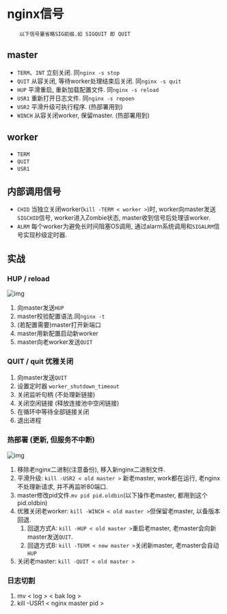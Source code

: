 # nginx信号

        以下信号量省略SIG前缀.如 SIGQUIT 即 QUIT

## master

- `TERM`、`INT` 立刻关闭. 同`nginx -s stop`  
- `QUIT` 从容关闭, 等待worker处理结束后关闭. 同`nginx -s quit`  
- `HUP` 平滑重启, 重新加载配置文件. 同`nginx -s reload`  
- `USR1` 重新打开日志文件. 同`nginx -s repoen`  
- `USR2` 平滑升级可执行程序. (热部署用到)  
- `WINCH` 从容关闭worker, 保留master. (热部署用到)  

## worker

- `TERM`  
- `QUIT`  
- `USR1`  

## 内部调用信号

- `CHID` 当独立关闭worker(`kill -TERM < worker >`)时, worker向master发送`SIGCHID`信号, worker进入Zombie状态, master收到信号后处理该worker.  
- `ALRM` 每个worker为避免长时间阻塞OS调用, 通过alarm系统调用和`SIGALRM`信号实现秒级定时器.

## 实战

### HUP / reload

![img](res/nginx-reload.png)

1. 向master发送`HUP`
2. master校验配置语法.同`nginx -t`
3. (若配置需要)master打开新端口
4. master用新配置启动新worker
5. master向老worker发送`QUIT`

### QUIT / quit 优雅关闭

1. 向master发送`QUIT`
2. 设置定时器 `worker_shutdown_timeout`
3. 关闭监听句柄 (不处理新链接)
4. 关闭空闲链接 (释放连接池中空闲链接)
5. 在循环中等待全部链接关闭
6. 退出进程

### 热部署 (更新, 但服务不中断)

![img](res/nginx-hotupd.png)

1. 移除老nginx二进制(注意备份), 移入新nginx二进制文件.
2. 平滑升级: `kill -USR2 < old master >` 新老master, work都在运行, 老nginx不处理新请求, 并不再监听80端口.
3. master修改pid文件.`mv pid pid.oldbin`(以下操作老master, 都用到这个pid.oldbin)
4. 优雅关闭老worker: `kill -WINCH < old master >`但保留老master, 以备版本回退.
   1. 回退方式A: `kill -HUP < old master >`重启老master, 老master会向新master发送`QUIT`.
   2. 回退方式B: `kill -TERM < new master >`关闭新master, 老master会自动`HUP`
5. 关闭老master: `kill -QUIT < old master >`

### 日志切割

1. mv < log > < bak log >
2. kill -USR1 < nginx master pid >
